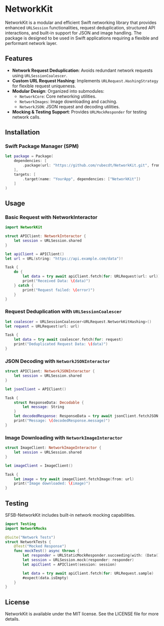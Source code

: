 # NetworkKit

NetworkKit is a modular and efficient Swift networking library that provides enhanced `URLSession` functionalities, request deduplication, structured API interactions, and built-in support for JSON and image handling. The package is designed to be used in Swift applications requiring a flexible and performant network layer.

## Features

- **Network Request Deduplication**: Avoids redundant network requests using `URLSessionCoalescer`.
- **Custom URL Request Hashing**: Implements `URLRequest.HashingStrategy` for flexible request uniqueness.
- **Modular Design**: Organized into submodules:
  - `NetworkCore`: Core networking utilities.
  - `NetworkImages`: Image downloading and caching.
  - `NetworkJSON`: JSON request and decoding utilities.
- **Mocking & Testing Support**: Provides `URLMockResponder` for testing network calls.

## Installation

### Swift Package Manager (SPM)

```swift
let package = Package(
    dependencies: [
        .package(url: "https://github.com/rubecdt/NetworkKit.git", from: "1.0.0")
    ],
    targets: [
        .target(name: "YourApp", dependencies: ["NetworkKit"])
    ]
)
```

## Usage

### Basic Request with NetworkInteractor

```swift
import NetworkKit

struct APIClient: NetworkInteractor {
    let session = URLSession.shared
}

let apiClient = APIClient()
let url = URL(string: "https://api.example.com/data")!

Task {
    do {
        let data = try await apiClient.fetch(for: URLRequest(url: url))
        print("Received Data: \(data)")
    } catch {
        print("Request failed: \(error)")
    }
}
```

### Request Deduplication with `URLSessionCoalescer`

```swift
let coalescer = URLSessionCoalescer<URLRequest.NetworkKitHashing>()
let request = URLRequest(url: url)

Task {
    let data = try await coalescer.fetch(for: request)
    print("Deduplicated Request Data: \(data)")
}
```

### JSON Decoding with `NetworkJSONInteractor`

```swift
struct APIClient: NetworkJSONInteractor {
    let session = URLSession.shared
}

let jsonClient = APIClient()

Task {
    struct ResponseData: Decodable {
        let message: String
    }
    let decodedResponse: ResponseData = try await jsonClient.fetchJSON(for: URLRequest(url: url))
    print("Message: \(decodedResponse.message)")
}
```

### Image Downloading with `NetworkImageInteractor`

```swift
struct ImageClient: NetworkImageInteractor {
    let session = URLSession.shared
}

let imageClient = ImageClient()

Task {
    let image = try await imageClient.fetchImage(from: url)
    print("Image downloaded: \(image)")
}
```

## Testing

SFSB-NetworkKit includes built-in network mocking capabilities.

```swift
import Testing
import NetworkMocks

@Suite("Network Tests")
struct NetworkTests {
    @Test("Mocked Response")
    func mockTest() async throws {
        let responder = URLStaticMockResponder.succeeding(with: (Data(), HTTPURLResponse()))
        let session = URLSession.mock(responder: responder)
        let apiClient = APIClient(session: session)

        let data = try await apiClient.fetch(for: URLRequest.sample)
        #expect(data.isEmpty)
    }
}
```

## License

NetworkKit is available under the MIT license. See the LICENSE file for more details.

